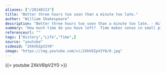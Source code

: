 ```yaml
---
aliases: ["/20140213"]
title: "Better three hours too soon than a minute too late."
author: "William Shakespeare"
description: "Better three hours too soon than a minute too late. - William Shakespeare quotes from GetInspired365.com"
summary: "How much time do you have left?  Time makes sense in small pieces. But when you look at huge stretches of time, it's almost impossible to wrap your head around things. So Kurzgesagt teamed up with the awesome blog 'Wait but Why' and made this video to help you putting things in perspective with some infographics! "
referenceurl: ""
tags: ["History","Life","Time",]
source: "youtube"
videoid: "2XkV6IpV2Y0"
image: "https://img.youtube.com/vi/2XkV6IpV2Y0/0.jpg"
---
```


{{< youtube 2XkV6IpV2Y0 >}}
